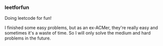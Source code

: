 ### leetforfun
Doing leetcode for fun!  

I finished some easy problems, but as an ex-ACMer, they're really easy and sometimes it's a waste of time. So I will only solve the medium and hard problems in the future.